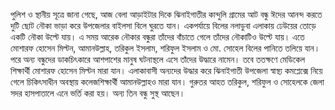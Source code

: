 পুলিশ ও স্থানীয় সূত্রে জানা গেছে, আজ বেলা আড়াইটার দিকে ঝিনাইগাতীর কান্দুলি গ্রামের আট বন্ধু ঈদের আনন্দ করতে দুটি ছোট নৌকা ভাড়া করে উপজেলার বাইলসা বিলে ঘুরতে যান। একপর্যায়ে বিলের নলাডুবা এলাকায় ঢেউয়ের তোড়ে একটি নৌকা উল্টে যায়। এ সময় আরেক নৌকার বন্ধুরা তাঁদের বাঁচাতে গেলে তাঁদের নৌকাটিও উল্টে যায়। এতে মোশারফ হোসেন মিল্টন, আমানউল্লাহ, তরিকুল ইসলাম, শরিফুল ইসলাম ও মো. সোহেল বিলের পানিতে তলিয়ে যান। পরে অন্য বন্ধুদের ডাকচিৎকারে আশপাশের মানুষ ঘটনাস্থলে এসে তাঁদের উদ্ধারে নামেন। তবে ততক্ষণে মেডিকেল শিক্ষার্থী মোশারফ হোসেন মিল্টন মারা যান। এলাকাবাসী অন্যদের উদ্ধার করে ঝিনাইগাতী উপজেলা স্বাস্থ্য কমপ্লেক্সে নিয়ে গেলে চিকিৎসাধীন অবস্থায় কলেজশিক্ষার্থী আমানউল্লাহও মারা যান। গুরুতর আহত তরিকুল, শরিফুল ও সোহেলকে জেলা সদর হাসপাতালে এনে ভর্তি করা হয়। অন্য তিন বন্ধু সুস্থ আছেন।
